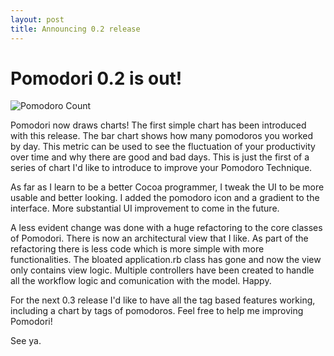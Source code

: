 ```yaml
---
layout: post
title: Announcing 0.2 release
---
```


Pomodori 0.2 is out!
====================

![Pomodoro Count](../../../resources/chart-pom-count.png "Pomodoro Chart")

Pomodori now draws charts! The first simple chart has been introduced with this release. The bar chart shows how many pomodoros you worked by day. This metric can be used to see the fluctuation of your productivity over time and why there are good and bad days. This is just the first of a series of chart I'd like to introduce to improve your Pomodoro Technique.

As far as I learn to be a better Cocoa programmer, I tweak the UI to be more usable and better looking. I added the pomodoro icon and a gradient to the interface. More substantial UI improvement to come in the future.

A less evident change was done with a huge refactoring to the core classes of Pomodori. There is now an architectural view that I like. As part of the refactoring there is less code which is more simple with more functionalities. The bloated application.rb class has gone and now the view only contains view logic. Multiple controllers have been created to handle all the workflow logic and comunication with the model. Happy.

For the next 0.3 release I'd like to have all the tag based features working, including a chart by tags of pomodoros. Feel free to help me improving Pomodori!

See ya.
